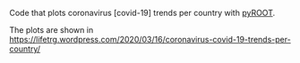 Code that plots coronavirus [covid-19] trends per country with [pyROOT].

The plots are shown in https://lifetrg.wordpress.com/2020/03/16/coronavirus-covid-19-trends-per-country/

[pyROOT]: https://root.cern.ch/pyroot
